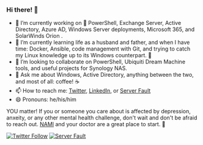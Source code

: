 ### Hi there! 👋

- 🔭 I’m currently working on :blue_heart: PowerShell, Exchange Server, Active Directory, Azure AD, Windows Server deployments, Microsoft 365, and SolarWinds Orion . 
- 🌱 I’m currently learning life as a husband and father, and when I have time: Docker, Ansible, code management with Git, and trying to catch my Linux knowledge up to its Windows counterpart. :penguin:
- 👯 I’m looking to collaborate on PowerShell, Ubiquiti Dream Machine tools, and useful projects for Synology NAS. 
- 💬 Ask me about Windows, Active Directory, anything between the two, and most of all: coffee! :coffee:
- 📫 How to reach me: [Twitter](https://twitter.com/SamErde), [LinkedIn](https://www.linkedin.com/in/samerde/), or [Server Fault](https://serverfault.com/users/49571/sturdyerde) 
- 😄 Pronouns: he/his/him

YOU matter! If you or someone you care about is affected by depression, anxeity, or any other mental health challenge, don't wait and don't be afraid to reach out. [NAMI](https://www.nami.org/Your-Journey) and your doctor are a great place to start. :yellow_heart:

[![Twitter Follow](https://img.shields.io/twitter/follow/samerde?style=for-the-badge)](https://www.twitter.com/samerde) 
  [![Server Fault](https://img.shields.io/stackexchange/serverfault/r/49571?style=for-the-badge)](https://serverfault.com/users/49571/samerde)
